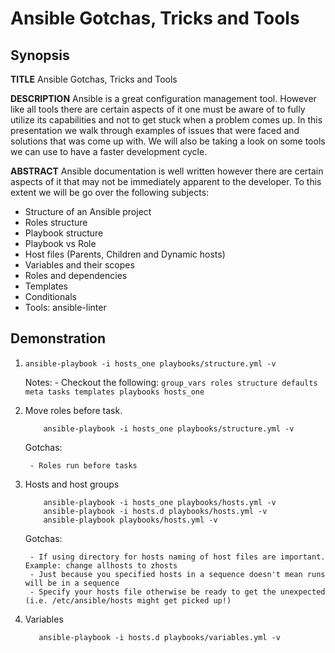 # Ansible Gotchas, Tricks and Tools

## Synopsis

**TITLE** Ansible Gotchas, Tricks and Tools

**DESCRIPTION** Ansible is a great configuration management tool. However like all tools there are certain aspects of it one must be aware of to fully utilize its capabilities and not to get stuck when a problem comes up. In this presentation we walk through examples of issues that were faced and solutions that was come up with. We will also be taking a look on some tools we can use to have a faster development cycle.

**ABSTRACT** Ansible documentation is well written however there are certain aspects of it that may not be immediately apparent to the developer. To this extent we will be go over the following subjects:

- Structure of an Ansible project
- Roles structure
- Playbook structure
- Playbook vs Role
- Host files (Parents, Children and Dynamic hosts)
- Variables and their scopes
- Roles and dependencies
- Templates
- Conditionals
- Tools: ansible-linter

## Demonstration

1. `ansible-playbook -i hosts_one playbooks/structure.yml -v`

    Notes:
        - Checkout the following:
        ```
            group_vars
            roles
                structure
                    defaults
                    meta
                    tasks
                    templates
            playbooks
            hosts_one
        ```
2. Move roles before task.
    ```
        ansible-playbook -i hosts_one playbooks/structure.yml -v
    ```
    Gotchas:

        - Roles run before tasks

3. Hosts and host groups
    ```
        ansible-playbook -i hosts_one playbooks/hosts.yml -v
        ansible-playbook -i hosts.d playbooks/hosts.yml -v
        ansible-playbook playbooks/hosts.yml -v
    ```
    Gotchas:

        - If using directory for hosts naming of host files are important. Example: change allhosts to zhosts
        - Just because you specified hosts in a sequence doesn't mean runs will be in a sequence
        - Specify your hosts file otherwise be ready to get the unexpected (i.e. /etc/ansible/hosts might get picked up!)

4. Variables
    ```
       ansible-playbook -i hosts.d playbooks/variables.yml -v
    ```
